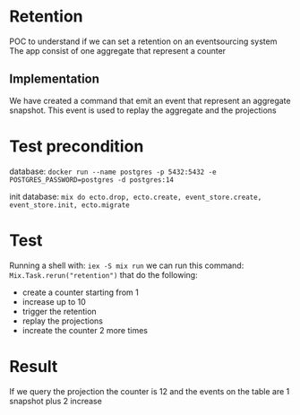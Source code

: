 # Retention

POC to understand if we can set a retention on an eventsourcing system
The app consist of one aggregate that represent a counter

## Implementation

We have created a command that emit an event that represent an aggregate snapshot.
This event is used to replay the aggregate and the projections

# Test precondition

database: `docker run --name postgres -p 5432:5432 -e POSTGRES_PASSWORD=postgres -d postgres:14`

init database: `mix do ecto.drop, ecto.create, event_store.create, event_store.init, ecto.migrate`

# Test

Running a shell with: `iex -S mix run`
we can run this command: `Mix.Task.rerun("retention")` that do the following:
* create a counter starting from 1
* increase up to 10
* trigger the retention
* replay the projections
* increate the counter 2 more times

# Result

If we query the projection the counter is 12 and the events on the table are 1 snapshot plus 2 increase
